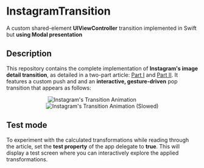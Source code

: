 # InstagramTransition

A custom shared-element **UIViewController** transition implemented in Swift but **using Modal presentation**

## Description

This repository contains the complete implementation of **Instagram's image detail transition**, as detailed in a two-part article: [Part I](https://medium.com/supercharges-mobile-product-guide/replicating-instagrams-shared-transition-on-ios-uikit-part-i-144a26c31353) and [Part II](https://medium.com/supercharges-mobile-product-guide/replicating-instagrams-shared-transition-on-ios-uikit-part-ii-903a15c600e8). It features a custom push and and an **interactive, gesture-driven** pop transition that appears as follows:

<p align="center">
<img src="https://github.com/Kolos65/InstagramTransition/blob/main/transition.gif?raw=true" alt="Instagram's Transition Animation" />
<img width=50/>
<img src="https://github.com/Kolos65/InstagramTransition/blob/main/transition-slow.gif?raw=true" alt="Instagram's Transition Animation (Slowed)" />
</p>



## Test mode

To experiment with the calculated transformations while reading through the article, set the **test property** of the app delegate to **true**. This will display a test screen where you can interactively explore the applied transformations.
